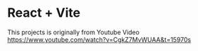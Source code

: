 # React + Vite

This projects is originally from Youtube Video https://www.youtube.com/watch?v=CgkZ7MvWUAA&t=15970s
